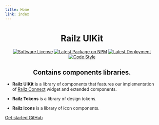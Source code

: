 ```yaml
---
title: Home
link: index
---
```


<h1 align="center">Railz UIKit</h1>

<p align="center">
  <a href="https://github.com/railz-ai/railz-uikit/blob/master/LICENSE"><img src="https://img.shields.io/npm/l/@railzai/railz-uikit" alt="Software License"/></a>
  <a href="https://www.npmjs.com/package/@railzai/railz-uikit"><img src="https://img.shields.io/npm/v/@railzai/railz-uikit/latest.svg" alt="Latest Package on NPM"/></a>
  <a href="https://github.com/railz-ai/railz-uikit/actions/workflows/publish.yml"><img src="https://github.com/railz-ai/railz-uikit/actions/workflows/publish.yml/badge.svg" alt="Latest Deployment"/></a>
  <a href="https://stenciljs.com/docs/style-guide">
          <img src="https://img.shields.io/badge/code_style-stencil/stylelint/prettier-5851ff.svg?style=flat-square" alt="Code Style" />
      </a>
</p>
<h2 align="center">Contains components libraries.</h2>

- **Railz UIKit** is a library of components that features our implementation of [Railz Connect](https://railz.ai/product/connect) widget and extended components.

- **Railz Tokens** is a library of design tokens.

- **Railz Icons** is a library of icon components.

<div class="buttons">
    <a class="button primary" href="/getting-started.html">
      Get started
    </a>
    <a class="button"
      href="https://github.com/railz-ai/railz-uikit"
      target="_blank"
      rel="noopener noreferrer"
    >
      GitHub
    </a>
</div>
<railz-button label="button" />
